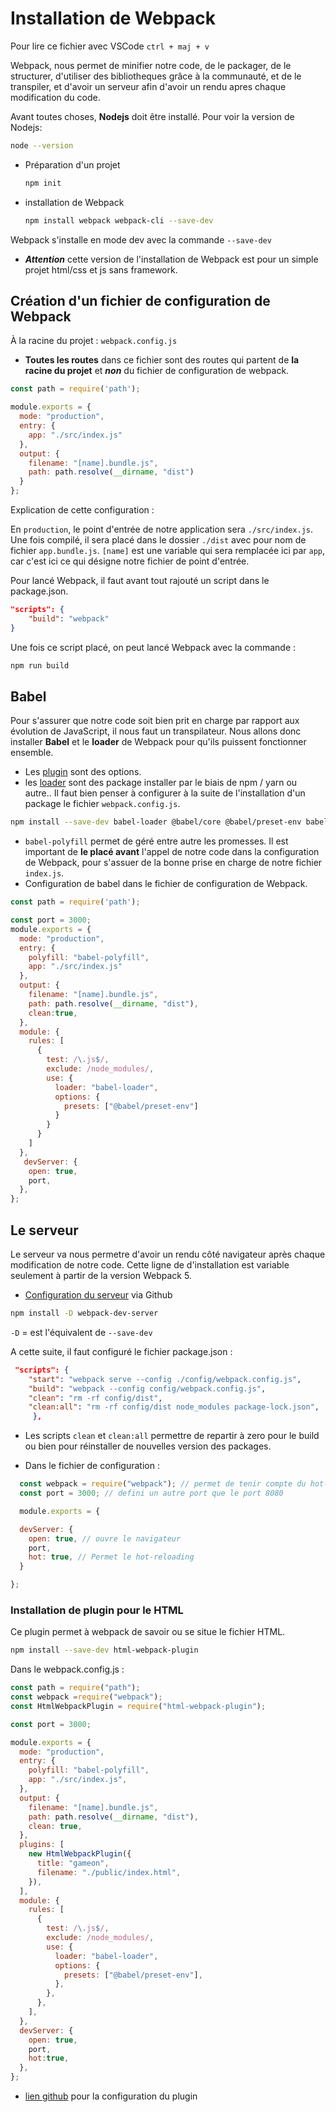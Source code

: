# Installation de Webpack

Pour lire ce fichier avec VSCode `ctrl + maj + v`

Webpack, nous permet de minifier notre code, de le packager, de le structurer, d'utiliser des bibliotheques grâce à la communauté, et de le transpiler, et d'avoir un serveur afin d'avoir un rendu apres chaque modification du code.

Avant toutes choses, **Nodejs** doit être installé.
Pour voir la version de Nodejs:

```bash
node --version
```

- Préparation d'un projet

  ```bash
  npm init
  ```

- installation de Webpack

  ```bash
  npm install webpack webpack-cli --save-dev
  ```

Webpack s'installe en mode dev avec la commande `--save-dev`

- ***Attention*** cette version de l'installation de Webpack est pour un simple projet html/css et js sans framework.

## Création d'un fichier de configuration de Webpack

À la racine du projet : `webpack.config.js`

- **Toutes les routes** dans ce fichier sont des routes qui partent de **la racine du projet** et ***non*** du fichier de configuration de webpack.

```javascript
const path = require('path');

module.exports = {
  mode: "production",
  entry: {
    app: "./src/index.js"
  },
  output: {
    filename: "[name].bundle.js",
    path: path.resolve(__dirname, "dist")
  }
};
```

Explication de cette configuration :

En `production`, le point d'entrée de notre application sera `./src/index.js`.
Une fois compilé, il sera placé dans le dossier `./dist` avec pour nom de fichier `app.bundle.js`. `[name]` est une variable qui sera remplacée ici par `app`, car c'est ici ce qui désigne notre fichier de point d'entrée.

Pour lancé Webpack, il faut avant tout rajouté un script dans le package.json.

```json
"scripts": {
    "build": "webpack"
}
```

Une fois ce script placé, on peut lancé Webpack avec la commande :

```bash
npm run build
```

## Babel

   Pour s'assurer que notre code soit bien prit en charge par rapport aux évolution de JavaScript, il nous faut un transpilateur.
   Nous allons donc installer **Babel** et le **loader** de Webpack pour qu'ils puissent fonctionner ensemble.

- Les [plugin](https://webpack.js.org/plugins/) sont des options.
- les [loader](https://webpack.js.org/loaders/#transpiling) sont des package installer par le biais de npm / yarn ou autre.. Il faut bien penser à configurer à la suite de l'installation d'un package le fichier `webpack.config.js`.

```bash
npm install --save-dev babel-loader @babel/core @babel/preset-env babel-polyfill
```

- `babel-polyfill` permet de géré entre autre les promesses.
  Il est important de **le placé avant** l'appel de notre code dans la configuration de Webpack, pour s'assuer de la bonne prise en charge de notre fichier `index.js`.
- Configuration de babel dans le fichier de configuration de Webpack.

````javascript
const path = require('path');

const port = 3000;
module.exports = {
  mode: "production",
  entry: {
    polyfill: "babel-polyfill",
    app: "./src/index.js"
  },
  output: {
    filename: "[name].bundle.js",
    path: path.resolve(__dirname, "dist"),
    clean:true,
  },
  module: {
    rules: [
      {
        test: /\.js$/,
        exclude: /node_modules/,
        use: {
          loader: "babel-loader",
          options: {
            presets: ["@babel/preset-env"]
          }
        }
      }
    ]
  },
   devServer: {
    open: true,
    port,
  },
};
````

## Le serveur

Le serveur va nous permetre d'avoir un rendu côté navigateur après chaque modification de notre code.
Cette ligne de d'installation est variable seulement à partir de la version Webpack 5.

- [Configuration du serveur](https://github.com/webpack/webpack-dev-server) via Github

````bash
npm install -D webpack-dev-server
````

`-D` = est l'équivalent de `--save-dev`

A cette suite, il faut configuré le fichier package.json :

````json
 "scripts": {
    "start": "webpack serve --config ./config/webpack.config.js",
    "build": "webpack --config config/webpack.config.js",
    "clean": "rm -rf config/dist",
    "clean:all": "rm -rf config/dist node_modules package-lock.json",
     },
````

- Les scripts `clean` et `clean:all` permettre de repartir à zero pour le build ou bien pour réinstaller de nouvelles version des packages.

- Dans le fichier de configuration :

````javascript
  const webpack = require("webpack"); // permet de tenir compte du hot-reloading
  const port = 3000; // defini un autre port que le port 8080 

  module.exports = {

  devServer: {
    open: true, // ouvre le navigateur
    port,
    hot: true, // Permet le hot-reloading
  }

};

````

### Installation de plugin pour le HTML

   Ce plugin permet à webpack de savoir ou se situe le fichier HTML.

````bash
npm install --save-dev html-webpack-plugin
````

Dans le webpack.config.js :

````javascript
const path = require("path");
const webpack =require("webpack");
const HtmlWebpackPlugin = require("html-webpack-plugin");

const port = 3000;

module.exports = {
  mode: "production",
  entry: {
    polyfill: "babel-polyfill",
    app: "./src/index.js",
  },
  output: {
    filename: "[name].bundle.js",
    path: path.resolve(__dirname, "dist"),
    clean: true,
  },
  plugins: [
    new HtmlWebpackPlugin({
      title: "gameon",
      filename: "./public/index.html",
    }),
  ],
  module: {
    rules: [
      {
        test: /\.js$/,
        exclude: /node_modules/,
        use: {
          loader: "babel-loader",
          options: {
            presets: ["@babel/preset-env"],
          },
        },
      },
    ],
  },
  devServer: {
    open: true,
    port,
    hot:true,
  },
};

````

- [lien github](https://github.com/jantimon/html-webpack-plugin#options) pour la configuration du plugin
